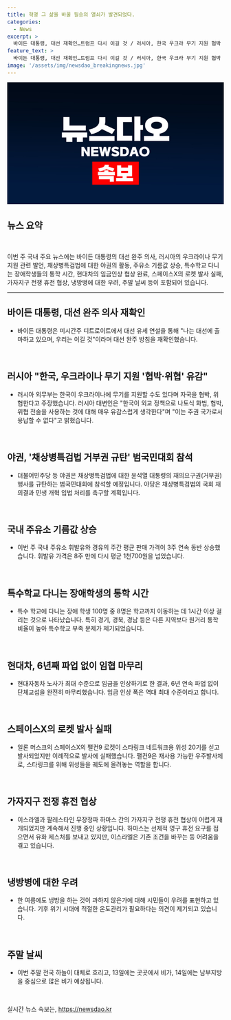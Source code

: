 ```yaml
---
title: 혁명 그 삶을 바꿀 필승의 열쇠가 발견되었다.
categories:
  - News
excerpt: >
  바이든 대통령, 대선 재확인…트럼프 다시 이길 것 / 러시아, 한국 우크라 무기 지원 협박 / 野, 채상병특검법 거부권 규탄 / 주유소 기름값 상승 / 특수학교 다니는 장애학생 8%가 1시간 이상 통학 / 현대차, 6년 파업 없이 임협 마무리 / 스페이스X 로켓 발사 실패 / 가자 휴전협상 재개 삐걱 / 냉방병 걱정…불볕더위 속 냉방 과열 / 주말 흐리고 남부지방 소나기 예보
feature_text: >
  바이든 대통령, 대선 재확인…트럼프 다시 이길 것 / 러시아, 한국 우크라 무기 지원 협박 / 野, 채상병특검법 거부권 규탄 / 주유소 기름값 상승 / 특수학교 다니는 장애학생 8%가 1시간 이상 통학 / 현대차, 6년 파업 없이 임협 마무리 / 스페이스X 로켓 발사 실패 / 가자 휴전협상 재개 삐걱 / 냉방병 걱정…불볕더위 속 냉방 과열 / 주말 흐리고 남부지방 소나기 예보
image: '/assets/img/newsdao_breakingnews.jpg'
---
```


<p><img src="/assets/img/newsdao_breakingnews.jpg" alt="ontimetimes 속보" /></p>

<h2 data-ke-size="size26"><b>뉴스 요약</b></h2>

<p data-ke-size="size16">&#65279;</p>

<p data-ke-size="size16">이번 주 국내 주요 뉴스에는 바이든 대통령의 대선 완주 의사, 러시아의 우크라이나 무기 지원 관련 발언, 채상병특검법에 대한 야권의 활동, 주유소 기름값 상승, 특수학교 다니는 장애학생들의 통학 시간, 현대차의 임금인상 협상 완료, 스페이스X의 로켓 발사 실패, 가자지구 전쟁 휴전 협상, 냉방병에 대한 우려, 주말 날씨 등이 포함되어 있습니다.</p>

<hr>

<h2 data-ke-size="size26">바이든 대통령, 대선 완주 의사 재확인</h2>

<ul>
<li>바이든 대통령은 미시간주 디트로이트에서 대선 유세 연설을 통해 "나는 대선에 출마하고 있으며, 우리는 이길 것"이라며 대선 완주 방침을 재확인했습니다.</li>
</ul>

<p data-ke-size="size16">&nbsp;</p>

<h2 data-ke-size="size26">러시아 "한국, 우크라이나 무기 지원 '협박·위협' 유감"</h2>

<ul>
<li>러시아 외무부는 한국이 우크라이나에 무기를 지원할 수도 있다며 자국을 협박, 위협한다고 주장했습니다. 러시아 대변인은 "한국이 외교 정책으로 나토식 화법, 협박, 위협 전술을 사용하는 것에 대해 매우 유감스럽게 생각한다"며 "이는 주권 국가로서 용납할 수 없다"고 밝혔습니다.</li>
</ul>

<p data-ke-size="size16">&nbsp;</p>

<h2 data-ke-size="size26">야권, '채상병특검법 거부권 규탄' 범국민대회 참석</h2>

<ul>
<li>더불어민주당 등 야권은 채상병특검법에 대한 윤석열 대통령의 재의요구권(거부권) 행사를 규탄하는 범국민대회에 참석할 예정입니다. 야당은 채상병특검법의 국회 재의결과 민생 개혁 입법 처리를 촉구할 계획입니다.</li>
</ul>

<p data-ke-size="size16">&nbsp;</p>

<h2 data-ke-size="size26">국내 주유소 기름값 상승</h2>

<ul>
<li>이번 주 국내 주유소 휘발유와 경유의 주간 평균 판매 가격이 3주 연속 동반 상승했습니다. 휘발유 가격은 8주 만에 다시 평균 1천700원을 넘었습니다.</li>
</ul>

<p data-ke-size="size16">&nbsp;</p>

<h2 data-ke-size="size26">특수학교 다니는 장애학생의 통학 시간</h2>

<ul>
<li>특수 학교에 다니는 장애 학생 100명 중 8명은 학교까지 이동하는 데 1시간 이상 걸리는 것으로 나타났습니다. 특히 경기, 경북, 경남 등은 다른 지역보다 원거리 통학 비율이 높아 특수학교 부족 문제가 제기되었습니다.</li>
</ul>

<p data-ke-size="size16">&nbsp;</p>

<h2 data-ke-size="size26">현대차, 6년째 파업 없이 임협 마무리</h2>

<ul>
<li>현대자동차 노사가 최대 수준으로 임금을 인상하기로 한 결과, 6년 연속 파업 없이 단체교섭을 완전히 마무리했습니다. 임금 인상 폭은 역대 최대 수준이라고 합니다.</li>
</ul>

<p data-ke-size="size16">&nbsp;</p>

<h2 data-ke-size="size26">스페이스X의 로켓 발사 실패</h2>

<ul>
<li>일론 머스크의 스페이스X의 팰컨9 로켓이 스타링크 네트워크용 위성 20기를 싣고 발사되었지만 이례적으로 발사에 실패했습니다. 팰컨9은 재사용 가능한 우주발사체로, 스타링크를 위해 위성들을 궤도에 올려놓는 역할을 합니다.</li>
</ul>

<p data-ke-size="size16">&nbsp;</p>

<h2 data-ke-size="size26">가자지구 전쟁 휴전 협상</h2>

<ul>
<li>이스라엘과 팔레스타인 무장정파 하마스 간의 가자지구 전쟁 휴전 협상이 어렵게 재개되었지만 계속해서 진행 중인 상황입니다. 하마스는 선제적 영구 휴전 요구를 접으면서 유화 제스처를 보내고 있지만, 이스라엘은 기존 조건을 바꾸는 등 어려움을 겪고 있습니다.</li>
</ul>

<p data-ke-size="size16">&nbsp;</p>

<h2 data-ke-size="size26">냉방병에 대한 우려</h2>

<ul>
<li>한 여름에도 냉방을 하는 것이 과하지 않은가에 대해 시민들이 우려를 표현하고 있습니다. 기후 위기 시대에 적절한 온도관리가 필요하다는 의견이 제기되고 있습니다.</li>
</ul>

<p data-ke-size="size16">&nbsp;</p>

<h2 data-ke-size="size26">주말 날씨</h2>

<ul>
<li>이번 주말 전국 하늘이 대체로 흐리고, 13일에는 곳곳에서 비가, 14일에는 남부지방을 중심으로 많은 비가 예상됩니다.</li>
</ul>

<p data-ke-size="size16">&nbsp;</p>
실시간 뉴스 속보는, <a href="https://newsdao.kr" rel="dofollow">https://newsdao.kr</a>



